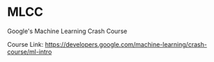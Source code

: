 # MLCC
Google's Machine Learning Crash Course

Course Link: https://developers.google.com/machine-learning/crash-course/ml-intro
